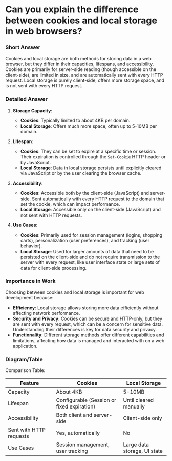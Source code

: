 # Can you explain the difference between cookies and local storage in web browsers?

### Short Answer
Cookies and local storage are both methods for storing data in a web browser, but they differ in their capacities, lifespans, and accessibility. Cookies are primarily for server-side reading (though accessible on the client-side), are limited in size, and are automatically sent with every HTTP request. Local storage is purely client-side, offers more storage space, and is not sent with every HTTP request.

### Detailed Answer
1. **Storage Capacity**:
    - **Cookies**: Typically limited to about 4KB per domain.
    - **Local Storage**: Offers much more space, often up to 5-10MB per domain.

2. **Lifespan**:
    - **Cookies**: They can be set to expire at a specific time or session. Their expiration is controlled through the `Set-Cookie` HTTP header or by JavaScript.
    - **Local Storage**: Data in local storage persists until explicitly cleared via JavaScript or by the user clearing the browser cache.

3. **Accessibility**:
    - **Cookies**: Accessible both by the client-side (JavaScript) and server-side. Sent automatically with every HTTP request to the domain that set the cookie, which can impact performance.
    - **Local Storage**: Accessible only on the client-side (JavaScript) and not sent with HTTP requests.

4. **Use Cases**:
    - **Cookies**: Primarily used for session management (logins, shopping carts), personalization (user preferences), and tracking (user behavior).
    - **Local Storage**: Used for larger amounts of data that need to be persisted on the client-side and do not require transmission to the server with every request, like user interface state or large sets of data for client-side processing.

### Importance in Work
Choosing between cookies and local storage is important for web development because:

- **Efficiency**: Local storage allows storing more data efficiently without affecting network performance.
- **Security and Privacy**: Cookies can be secure and HTTP-only, but they are sent with every request, which can be a concern for sensitive data. Understanding their differences is key for data security and privacy.
- **Functionality**: Different storage methods offer different capabilities and limitations, affecting how data is managed and interacted with on a web application.

### Diagram/Table
Comparison Table:

| Feature              | Cookies                       | Local Storage                |
|----------------------|-------------------------------|------------------------------|
| Capacity             | About 4KB                     | 5-10MB                       |
| Lifespan             | Configurable (Session or fixed expiration) | Until cleared manually       |
| Accessibility        | Both client and server-side   | Client-side only             |
| Sent with HTTP requests | Yes, automatically            | No                           |
| Use Cases            | Session management, user tracking | Large data storage, UI state |